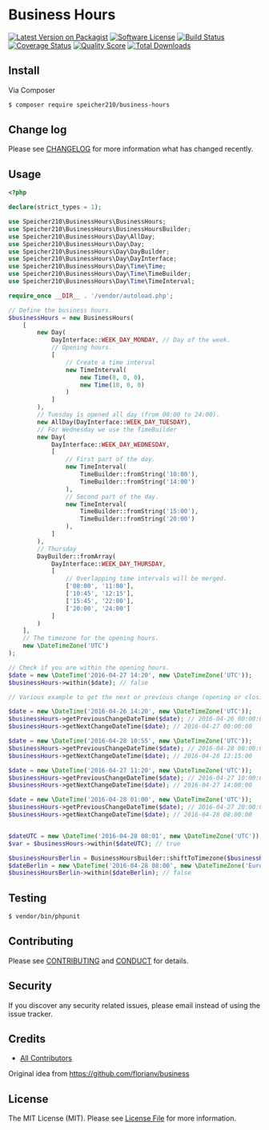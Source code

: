 # Business Hours

[![Latest Version on Packagist][ico-version]][link-packagist]
[![Software License][ico-license]](LICENSE.md)
[![Build Status][ico-travis]][link-travis]
[![Coverage Status][ico-scrutinizer]][link-scrutinizer]
[![Quality Score][ico-code-quality]][link-code-quality]
[![Total Downloads][ico-downloads]][link-downloads]

## Install

Via Composer

``` bash
$ composer require speicher210/business-hours
```

## Change log

Please see [CHANGELOG](CHANGELOG.md) for more information what has changed recently.

## Usage

```php
<?php

declare(strict_types = 1);

use Speicher210\BusinessHours\BusinessHours;
use Speicher210\BusinessHours\BusinessHoursBuilder;
use Speicher210\BusinessHours\Day\AllDay;
use Speicher210\BusinessHours\Day\Day;
use Speicher210\BusinessHours\Day\DayBuilder;
use Speicher210\BusinessHours\Day\DayInterface;
use Speicher210\BusinessHours\Day\Time\Time;
use Speicher210\BusinessHours\Day\Time\TimeBuilder;
use Speicher210\BusinessHours\Day\Time\TimeInterval;

require_once __DIR__ . '/vendor/autoload.php';

// Define the business hours.
$businessHours = new BusinessHours(
    [
        new Day(
            DayInterface::WEEK_DAY_MONDAY, // Day of the week.
            // Opening hours.
            [
                // Create a time interval
                new TimeInterval(
                    new Time(8, 0, 0),
                    new Time(18, 0, 0)
                )
            ]
        ),
        // Tuesday is opened all day (from 00:00 to 24:00).
        new AllDay(DayInterface::WEEK_DAY_TUESDAY),
        // For Wednesday we use the TimeBuilder
        new Day(
            DayInterface::WEEK_DAY_WEDNESDAY,
            [
                // First part of the day.
                new TimeInterval(
                    TimeBuilder::fromString('10:00'),
                    TimeBuilder::fromString('14:00')
                ),
                // Second part of the day.
                new TimeInterval(
                    TimeBuilder::fromString('15:00'),
                    TimeBuilder::fromString('20:00')
                ),
            ]
        ),
        // Thursday
        DayBuilder::fromArray(
            DayInterface::WEEK_DAY_THURSDAY,
            [
                // Overlapping time intervals will be merged.
                ['08:00', '11:00'],
                ['10:45', '12:15'],
                ['15:45', '22:00'],
                ['20:00', '24:00']
            ]
        )
    ],
    // The timezone for the opening hours.
    new \DateTimeZone('UTC')
);

// Check if you are within the opening hours.
$date = new \DateTime('2016-04-27 14:20', new \DateTimeZone('UTC'));
$businessHours->within($date); // false

// Various example to get the next or previous change (opening or closing).

$date = new \DateTime('2016-04-26 14:20', new \DateTimeZone('UTC'));
$businessHours->getPreviousChangeDateTime($date); // 2016-04-26 00:00:00
$businessHours->getNextChangeDateTime($date); // 2016-04-27 00:00:00

$date = new \DateTime('2016-04-28 10:55', new \DateTimeZone('UTC'));
$businessHours->getPreviousChangeDateTime($date); // 2016-04-28 08:00:00
$businessHours->getNextChangeDateTime($date); // 2016-04-28 12:15:00

$date = new \DateTime('2016-04-27 11:20', new \DateTimeZone('UTC'));
$businessHours->getPreviousChangeDateTime($date); // 2016-04-27 10:00:00
$businessHours->getNextChangeDateTime($date); // 2016-04-27 14:00:00

$date = new \DateTime('2016-04-28 01:00', new \DateTimeZone('UTC'));
$businessHours->getPreviousChangeDateTime($date); // 2016-04-27 20:00:00
$businessHours->getNextChangeDateTime($date); // 2016-04-28 08:00:00


$dateUTC = new \DateTime('2016-04-28 08:01', new \DateTimeZone('UTC'));
$var = $businessHours->within($dateUTC); // true

$businessHoursBerlin = BusinessHoursBuilder::shiftToTimezone($businessHours, new \DateTimeZone('Europe/Berlin'));
$dateBerlin = new \DateTime('2016-04-28 08:00', new \DateTimeZone('Europe/Berlin'));
$businessHoursBerlin->within($dateBerlin); // false
```

## Testing

``` bash
$ vendor/bin/phpunit
```

## Contributing

Please see [CONTRIBUTING](CONTRIBUTING.md) and [CONDUCT](CONDUCT.md) for details.

## Security

If you discover any security related issues, please email instead of using the issue tracker.

## Credits

- [All Contributors][link-contributors]

Original idea from https://github.com/florianv/business

## License

The MIT License (MIT). Please see [License File](LICENSE.md) for more information.

[ico-version]: https://img.shields.io/packagist/v/Speicher210/business-hours.svg?style=flat-square
[ico-license]: https://img.shields.io/badge/license-MIT-brightgreen.svg?style=flat-square
[ico-travis]: https://img.shields.io/travis/Speicher210/business-hours/master.svg?style=flat-square
[ico-scrutinizer]: https://img.shields.io/scrutinizer/coverage/g/Speicher210/business-hours.svg?style=flat-square
[ico-code-quality]: https://img.shields.io/scrutinizer/g/Speicher210/business-hours.svg?style=flat-square
[ico-downloads]: https://img.shields.io/packagist/dt/Speicher210/business-hours.svg?style=flat-square

[link-packagist]: https://packagist.org/packages/Speicher210/business-hours
[link-travis]: https://travis-ci.org/Speicher210/business-hours
[link-scrutinizer]: https://scrutinizer-ci.com/g/Speicher210/business-hours/code-structure
[link-code-quality]: https://scrutinizer-ci.com/g/Speicher210/business-hours
[link-downloads]: https://packagist.org/packages/Speicher210/business-hours
[link-author]: https://github.com/dragosprotung
[link-contributors]: ../../contributors
